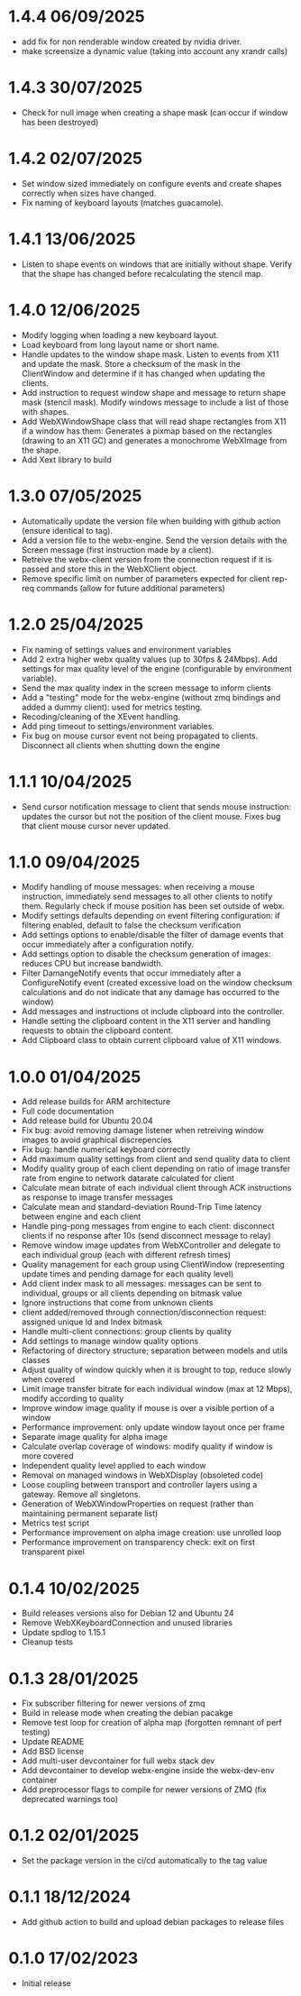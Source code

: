 1.4.4 06/09/2025
================
 * add fix for non renderable window created by nvidia driver.
 * make screensize a dynamic value (taking into account any xrandr calls)
 
1.4.3 30/07/2025
================
 * Check for null image when creating a shape mask (can occur if window has been destroyed)

1.4.2 02/07/2025
================
 * Set window sized immediately on configure events and create shapes correctly when sizes have changed.
 * Fix naming of keyboard layouts (matches guacamole).

1.4.1 13/06/2025
================
 * Listen to shape events on windows that are initially without shape. Verify that the shape has changed before recalculating the stencil map.

1.4.0 12/06/2025
================
 * Modify logging when loading a new keyboard layout.
 * Load keyboard from long layout name or short name.
 * Handle updates to the window shape mask. Listen to events from X11 and update the mask. Store a checksum of the mask in the ClientWindow and determine if it has changed when updating the clients.
 * Add instruction to request window shape and message to return shape mask (stencil mask). Modify windows message to include a list of those with shapes.
 * Add WebXWindowShape class that will read shape rectangles from X11 if a window has them: Generates a pixmap based on the rectangles (drawing to an X11 GC) and generates a monochrome WebXImage from the shape.
 * Add Xext library to build
 
1.3.0 07/05/2025
================
 * Automatically update the version file when building with github action (ensure identical to tag).
 * Add a version file to the webx-engine. Send the version details with the Screen message (first instruction made by a client). 
 * Retreive the webx-client version from the connection request if it is passed and store this in the WebXClient object.
 * Remove specific limit on number of parameters expected for client rep-req commands (allow for future additional parameters)
 
1.2.0 25/04/2025
================
 * Fix naming of settings values and environment variables
 * Add 2 extra higher webx quality values (up to 30fps & 24Mbps). Add settings for max quality level of the engine (configurable by environment variable). 
 * Send the max quality index in the screen message to inform clients
 * Add a "testing" mode for the webx-engine (without zmq bindings and added a dummy client): used for metrics testing.
 * Recoding/cleaning of the XEvent handling.
 * Add ping timeout to settings/environment variables.
 * Fix bug on mouse cursor event not being propagated to clients. Disconnect all clients when shutting down the engine

1.1.1 10/04/2025
================
 * Send cursor notification message to client that sends mouse instruction: updates the cursor but not the position of the client mouse. Fixes bug that client mouse cursor never updated.

1.1.0 09/04/2025
================
 * Modify handling of mouse messages: when receiving a mouse instruction, immediately send messages to all other clients to notify them. Regularly check if mouse position has been set outside of webx.
 * Modify settings defaults depending on event filtering configuration: if filtering enabled, default to false the checksum verification
 * Add settings options to enable/disable the filter of damage events that occur immediately after a configuration notify.
 * Add settings option to disable the checksum generation of images: reduces CPU but increase bandwidth.
 * Filter DamangeNotify events that occur immediately after a ConfigureNotify event (created excessive load on the window checksum calculations and do not indicate that any damage has occurred to the window)
 * Add messages and instructions ot include clipboard into the controller.
 * Handle setting the clipboard content in the X11 server and handling requests to obtain the clipboard content. 
 * Add Clipboard class to obtain current clipboard value of X11 windows.

1.0.0 01/04/2025
================
 * Add release builds for ARM architecture
 * Full code documentation
 * Add release build for Ubuntu 20.04 
 * Fix bug: avoid removing damage listener when retreiving window images to avoid graphical discrepencies
 * Fix bug: handle numerical keyboard correctly
 * Add maximum quality settings from client and send quality data to client
 * Modify quality group of each client depending on ratio of image transfer rate from engine to network datarate calculated for client
 * Calculate mean bitrate of each individual client through ACK instructions as response to image transfer messages
 * Calculate mean and standard-deviation Round-Trip Time latency between engine and each client
 * Handle ping-pong messages from engine to each client: disconnect clients if no response after 10s (send disconnect message to relay)
 * Remove window image updates from WebXController and delegate to each individual group (each with different refresh times)
 * Quality management for each group using ClientWindow (representing update times and pending damage for each quality level)
 * Add client index mask to all messages: messages can be sent to individual, groups or all clients depending on bitmask value
 * Ignore instructions that come from unknown clients
 * client added/removed through connection/disconnection request: assigned unique Id and Index bitmask
 * Handle multi-client connections: group clients by quality
 * Add settings to manage window quality options
 * Refactoring of directory structure; separation between models and utils classes
 * Adjust quality of window quickly when it is brought to top, reduce slowly when covered
 * Limit image transfer bitrate for each individual window (max at 12 Mbps), modify according to quality
 * Improve window image quality if mouse is over a visible portion of a window
 * Performance improvement: only update window layout once per frame
 * Separate image quality for alpha image
 * Calculate overlap coverage of windows: modify quality if window is more covered
 * Independent quality level applied to each window
 * Removal on managed windows in WebXDisplay (obsoleted code)
 * Loose coupling between transport and controller layers using a gateway. Remove all singletons.
 * Generation of WebXWindowProperties on request (rather than maintaining permanent separate list)
 * Metrics test script
 * Performance improvement on alpha image creation: use unrolled loop
 * Performance improvement on transparency check: exit on first transparent pixel

0.1.4 10/02/2025
================
 * Build releases versions also for Debian 12 and Ubuntu 24
 * Remove WebXKeyboardConnection and unused libraries
 * Update spdlog to 1.15.1
 * Cleanup tests

0.1.3 28/01/2025
================
 * Fix subscriber filtering for newer versions of zmq
 * Build in release mode when creating the debian pacakge
 * Remove test loop for creation of alpha map (forgotten remnant of perf testing)
 * Update README
 * Add BSD license
 * Add multi-user devcontainer for full webx stack dev
 * Add devcontainer to develop webx-engine inside the webx-dev-env container
 * Add preprocessor flags to compile for newer versions of ZMQ (fix deprecated warnings too)

0.1.2 02/01/2025
================
 * Set the package version in the ci/cd automatically to the tag value

0.1.1 18/12/2024
================
 * Add github action to build and upload debian packages to release files

0.1.0 17/02/2023
================
 * Initial release

